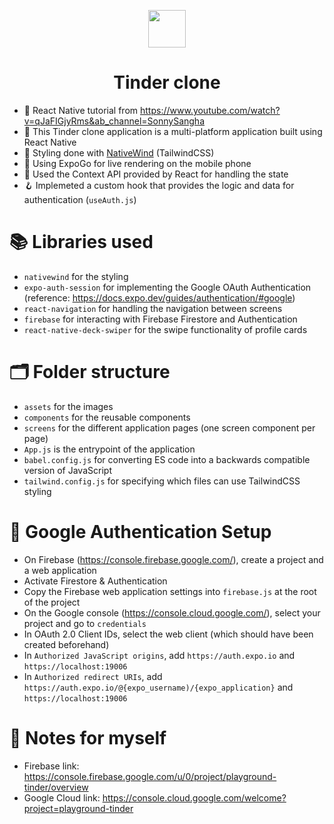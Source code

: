 <p align="center">
  <a>
    <img src="https://tinder.com/static/tinder.png" width="60" />
  </a>
</p>
<h1 align="center">
  Tinder clone
</h1>

- 🎯 React Native tutorial from https://www.youtube.com/watch?v=qJaFIGjyRms&ab_channel=SonnySangha
- 🚀 This Tinder clone application is a multi-platform application built using React Native
- 🎨 Styling done with <a href="https://www.nativewind.dev/">NativeWind</a> (TailwindCSS)
- 📱 Using ExpoGo for live rendering on the mobile phone
- 🚀 Used the Context API provided by React for handling the state
- 🪝 Implemeted a custom hook that provides the logic and data for authentication (`useAuth.js`)

# 📚 Libraries used
- `nativewind` for the styling
- `expo-auth-session` for implementing the Google OAuth Authentication (reference: https://docs.expo.dev/guides/authentication/#google)
- `react-navigation` for handling the navigation between screens
- `firebase` for interacting with Firebase Firestore and Authentication 
- `react-native-deck-swiper` for the swipe functionality of profile cards

# 🗂 Folder structure
- `assets` for the images
- `components` for the reusable components
- `screens` for the different application pages (one screen component per page)
- `App.js` is the entrypoint of the application
- `babel.config.js` for converting ES code into a backwards compatible version of JavaScript
- `tailwind.config.js` for specifying which files can use TailwindCSS styling

# 🚀 Google Authentication Setup
- On Firebase (https://console.firebase.google.com/), create a project and a web application
- Activate Firestore & Authentication
- Copy the Firebase web application settings into `firebase.js` at the root of the project
- On the Google console (https://console.cloud.google.com/), select your project and go to `credentials`
- In OAuth 2.0 Client IDs, select the web client (which should have been created beforehand)
- In `Authorized JavaScript origins`, add `https://auth.expo.io` and `https://localhost:19006`
- In `Authorized redirect URIs`, add `https://auth.expo.io/@{expo_username)/{expo_application}` and `https://localhost:19006`

# 🔖 Notes for myself
- Firebase link: https://console.firebase.google.com/u/0/project/playground-tinder/overview
- Google Cloud link: https://console.cloud.google.com/welcome?project=playground-tinder

